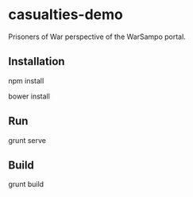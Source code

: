 # casualties-demo
Prisoners of War perspective of the WarSampo portal. 

Installation
------------

npm install

bower install

Run
------------
grunt serve

Build
------------
grunt build
